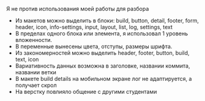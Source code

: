 Я не против использования моей работы для разбора

- Из макетов можно выделить в блоки: build, button, detail, footer, form, header, icon, info-settings, input, layout, list, log, settings, text
- В пределах одного блока или элемента, я использовал 1 уровень вложенности.
- В переменные вынесены цвета, отступы, размеры шрифта.
- Из закономерностей можно выделить header, footer, button, build, text, icon
- Вариативность данных возможна в заголовке, названии коммита, названии ветки
- В макете build details на мобильном экране лог не адаптируется, а получает скрол
- На верстку повлияло общение с другими студентами
